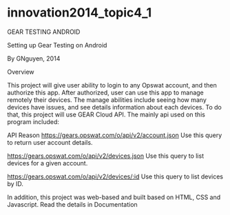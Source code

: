 innovation2014_topic4_1
=======================

GEAR TESTING ANDROID

Setting up Gear Testing on Android

By GNguyen, 2014

Overview 

This project will give user ability to login to any Opswat account, and then authorize this app. After authorized, user can use this app to manage remotely their devices. The manage abilities include seeing how many devices have issues, and see details information about each devices.
To do that, this project will use GEAR Cloud API. The mainly api used on this program included:

API	Reason
https://gears.opswat.com/o/api/v2/account.json  	Use this query to return user account details.

https://gears.opswat.com/o/api/v2/devices.json	        Use this query to list devices for a given account.

https://gears.opswat.com/o/api/v2/devices/:id          	Use this query to list devices by ID.

In addition, this project was web-based and built based on HTML, CSS and Javascript. Read the details in Documentation

